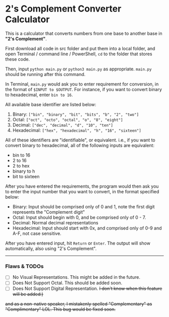 # 2's Complement Converter Calculator

This is a calculator that converts numbers from one base to another base in **"2's Complement"**.

First download all code in src folder and put them into a local folder, and open Terminal / command line / PowerShell, `cd` to the folder that stores these code.

Then, input `python main.py` or `python3 main.py` as appropriate. `main.py` should be running after this command.

In Terminal, `main.py` would ask you to enter requirement for conversion, 
in the format of `$INPUT to $OUTPUT`.
For instance, if you want to convert binary to hexadecimal, enter `bin to 16`.

All available base identifier are listed below:
1. Binary: `["bin", "binary", "bit", "bits", "b", "2", "two"]`
2. Octal: `["oct", "octo", "octal", "o", "8", "eight"]`
3. Decimal: `["dec", "decimal", "d", "10", "ten"]`
4. Hexadecimal: `["hex", "hexadecimal", "h", "16", "sixteen"]`

All of these identifiers are "identifiable", or equivalent. 
i.e., if you want to convert binary to hexadecimal, 
all of the following inputs are equivalent:
* bin to 16
* 2 to 16
* 2 to hex
* binary to h
* bit to sixteen

After you have entered the requirements,
the program would then ask you to enter the input number
that you want to convert, in the format specified below:
* Binary: Input should be comprised only of 0 and 1, 
note the first digit represents the "Complement digit"
* Octal: Input should begin with 0, and be comprised only of 0 - 7.
* Decimal: Normal decimal representations
* Hexadecimal: Input should start with 0x, and comprised only of 0-9 and A-F,
not case sensitive. 

After you have entered input, hit `Return` or `Enter`.
The output will show automatically,
also using "2's Complement".
* * *
### Flaws & TODOs
- [ ] No Visual Representations. This might be added in the future.
- [ ] Does Not Support Octal. This should be added soon.
- [ ] Does Not Support Digital Representation. ~~I don't know when this feature will be added:)~~

~~and as a non-native speaker, I mistakenly spelled "Complementary" as "Complimentary" LOL. This bug would be fixed soon.~~
